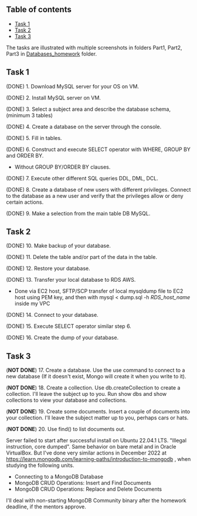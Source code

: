## Table of contents
* [Task 1](#task-1)
* [Task 2](#task-2)
* [Task 3](#task-3)

The tasks are illustrated with multiple screenshots in folders Part1, Part2, Part3 in [Databases_homework](https://github.com/plibnik/EPAM_homework_assignments/tree/main/Databases_Homework) folder.

## Task 1

(DONE) 1. Download MySQL server for your OS on VM.

(DONE) 2. Install MySQL server on VM.

(DONE) 3. Select a subject area and describe the database schema, (minimum 3 tables) 

(DONE) 4. Create a database on the server through the console. 

(DONE) 5. Fill in tables. 

(DONE) 6. Construct and execute SELECT operator with WHERE, GROUP BY and ORDER BY. 
* Without GROUP BY/ORDER BY clauses.

(DONE) 7. Execute other different SQL queries DDL, DML, DCL. 

(DONE) 8. Create a database of new users with different privileges. Connect to the database as a new user and verify that the privileges allow or deny certain actions. 

(DONE) 9. Make a selection from the main table DB MySQL.
	
## Task 2
(DONE) 10. Make backup of your database.

(DONE) 11. Delete the table and/or part of the data in the table. 

(DONE) 12. Restore your database. 

(DONE) 13. Transfer your local database to RDS AWS. 
* Done via EC2 host, SFTP/SCP transfer of local mysqldump file to EC2 host using PEM key, and then with mysql < dump.sql -h *RDS_host_name* inside my VPC

(DONE) 14. Connect to your database.

(DONE) 15. Execute SELECT operator similar step 6.

(DONE) 16. Create the dump of your database.

	
## Task 3
(**NOT DONE**) 17. Create a database. Use the use command to connect to a new database (If it doesn't exist, Mongo will create it when you write to it). 

(**NOT DONE**) 18. Create a collection. Use db.createCollection to create a collection. I'll leave the subject up to you. Run show dbs and show collections to view your database and collections.

(**NOT DONE**) 19. Create some documents. Insert a couple of documents into your collection. I'll leave the subject matter up to you, perhaps cars or hats.

(**NOT DONE**) 20. Use find() to list documents out.

Server failed to start after successful install on Ubuntu 22.04.1 LTS. "Illegal instruction, core dumped". Same behavior on bare metal and in Oracle VirtualBox.
But I've done very similar actions in December 2022 at https://learn.mongodb.com/learning-paths/introduction-to-mongodb , when studying the following units.
- Connecting to a MongoDB Database
- MongoDB CRUD Operations: Insert and Find Documents
- MongoDB CRUD Operations: Replace and Delete Documents

I'll deal with non-starting MongoDB Community binary after the homework deadline, if the mentors approve.
